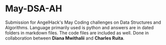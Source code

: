 # May-DSA-AH

Submission for AngelHack's May Coding challenges on Data Structures and Algorithms.
Language primarily used is python and answers are in dated folders in markdown files. The code files are included as well. Done in collaboration between <b>Diana Mwithalii</b> and <b>Charles Ruita</b>.